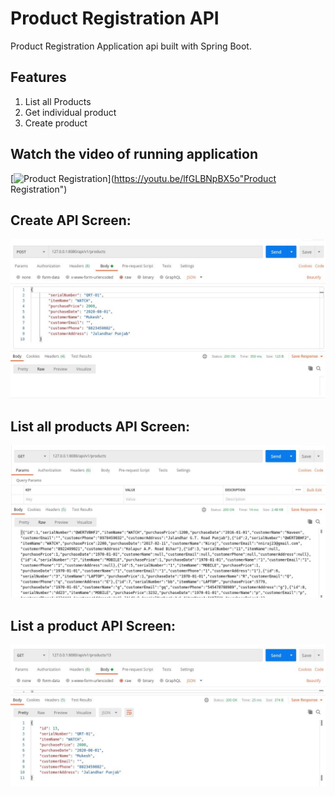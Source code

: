 # Product Registration API
Product Registration Application api built with Spring Boot.
## Features
1. List all Products
2. Get individual product
3. Create product

## Watch the video of running application

[![Product Registration](https://img.youtube.com/vi/lfGLBNpBX5o/0.jpg)](https://youtu.be/lfGLBNpBX5o"Product Registration")

## **Create API Screen:**
   ![Create Api request](post_request.jpg "Create Api request")
   
## **List all products API Screen:**
   ![List products](get_request.jpg "List products")

## **List a product API Screen:**
   ![List a product](get_request-1.jpg "List a product")
      
